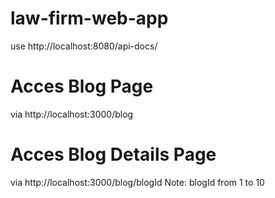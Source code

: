 # law-firm-web-app
use http://localhost:8080/api-docs/

# Acces Blog Page
via http://localhost:3000/blog

# Acces Blog Details Page 
via http://localhost:3000/blog/blogId
Note: blogId from 1 to 10
